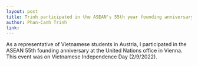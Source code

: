 ```yaml
---
layout: post
title: Trinh participated in the ASEAN's 55th year founding anniversary at the United Nations office in Vienna 
author: Phan-Canh Trinh
link: 
---
```


As a representative of Vietnamese students in Austria, I participated in the ASEAN 55th founding anniversary at the United Nations office in Vienna. This event was on Vietnamese Independence Day (2/9/2022).